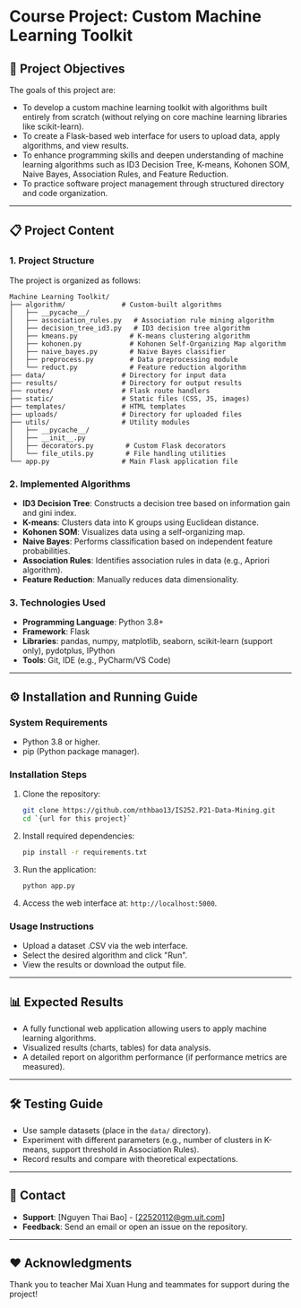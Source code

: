 # Course Project: Custom Machine Learning Toolkit

## 🎯 Project Objectives
The goals of this project are:
- To develop a custom machine learning toolkit with algorithms built entirely from scratch (without relying on core machine learning libraries like scikit-learn).
- To create a Flask-based web interface for users to upload data, apply algorithms, and view results.
- To enhance programming skills and deepen understanding of machine learning algorithms such as ID3 Decision Tree, K-means, Kohonen SOM, Naive Bayes, Association Rules, and Feature Reduction.
- To practice software project management through structured directory and code organization.

---

## 📋 Project Content
### 1. Project Structure
The project is organized as follows:
```
Machine Learning Toolkit/
├── algorithm/              # Custom-built algorithms
│   ├── __pycache__/
│   ├── association_rules.py   # Association rule mining algorithm
│   ├── decision_tree_id3.py   # ID3 decision tree algorithm
│   ├── kmeans.py             # K-means clustering algorithm
│   ├── kohonen.py            # Kohonen Self-Organizing Map algorithm
│   ├── naive_bayes.py        # Naive Bayes classifier
│   ├── preprocess.py         # Data preprocessing module
│   └── reduct.py             # Feature reduction algorithm
├── data/                   # Directory for input data
├── results/                # Directory for output results
├── routes/                 # Flask route handlers
├── static/                 # Static files (CSS, JS, images)
├── templates/              # HTML templates
├── uploads/                # Directory for uploaded files
├── utils/                  # Utility modules
│   ├── __pycache__/
│   ├── __init__.py
│   ├── decorators.py        # Custom Flask decorators
│   └── file_utils.py        # File handling utilities
└── app.py                  # Main Flask application file
```

### 2. Implemented Algorithms
- **ID3 Decision Tree**: Constructs a decision tree based on information gain and gini index.
- **K-means**: Clusters data into K groups using Euclidean distance.
- **Kohonen SOM**: Visualizes data using a self-organizing map.
- **Naive Bayes**: Performs classification based on independent feature probabilities.
- **Association Rules**: Identifies association rules in data (e.g., Apriori algorithm).
- **Feature Reduction**: Manually reduces data dimensionality.

### 3. Technologies Used
- **Programming Language**: Python 3.8+
- **Framework**: Flask
- **Libraries**: pandas, numpy, matplotlib, seaborn, scikit-learn (support only), pydotplus, IPython
- **Tools**: Git, IDE (e.g., PyCharm/VS Code)

---

## ⚙️ Installation and Running Guide
### System Requirements
- Python 3.8 or higher.
- pip (Python package manager).

### Installation Steps
1. Clone the repository:
   ```bash
   git clone https://github.com/nthbao13/IS252.P21-Data-Mining.git
   cd `{url for this project}`
   ```

2. Install required dependencies:
   ```bash
   pip install -r requirements.txt
   ```

3. Run the application:
   ```bash
   python app.py
   ```

4. Access the web interface at: `http://localhost:5000`.

### Usage Instructions
- Upload a dataset .CSV via the web interface.
- Select the desired algorithm and click "Run".
- View the results or download the output file.

---

## 📊 Expected Results
- A fully functional web application allowing users to apply machine learning algorithms.
- Visualized results (charts, tables) for data analysis.
- A detailed report on algorithm performance (if performance metrics are measured).

---

## 🛠️ Testing Guide
- Use sample datasets (place in the `data/` directory).
- Experiment with different parameters (e.g., number of clusters in K-means, support threshold in Association Rules).
- Record results and compare with theoretical expectations.

---

## 📧 Contact
- **Support**: [Nguyen Thai Bao] - [22520112@gm.uit.com]
- **Feedback**: Send an email or open an issue on the repository.

---

## ❤️ Acknowledgments
Thank you to teacher Mai Xuan Hung and teammates for support during the project!